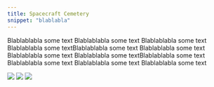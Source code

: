 ```yaml
---
title: Spacecraft Cemetery
snippet: "blablabla"
---
```



Blablablabla some text Blablablabla some text Blablablabla some text Blablablabla some textBlablablabla some text Blablablabla some text Blablablabla some text Blablablabla some textBlablablabla some text Blablablabla some text Blablablabla some text Blablablabla some text


![](https://giacomo.website/files/ocean.png)
![](https://giacomo.website/files/ocean1.png)
![](https://giacomo.website/files/oceanic1.jpg)
